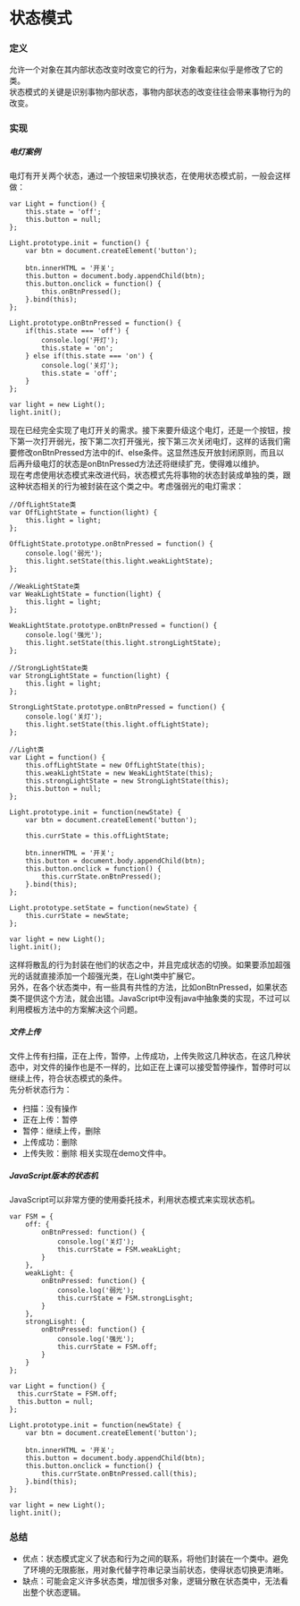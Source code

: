 # 状态模式

### 定义
允许一个对象在其内部状态改变时改变它的行为，对象看起来似乎是修改了它的类。  
状态模式的关键是识别事物内部状态，事物内部状态的改变往往会带来事物行为的改变。
### 实现
##### 电灯案例
电灯有开关两个状态，通过一个按钮来切换状态，在使用状态模式前，一般会这样做：

    var Light = function() {
        this.state = 'off';
        this.button = null;
    };

    Light.prototype.init = function() {
        var btn = document.createElement('button');

        btn.innerHTML = '开关';
        this.button = document.body.appendChild(btn);
        this.button.onclick = function() {
            this.onBtnPressed();
        }.bind(this);
    };

    Light.prototype.onBtnPressed = function() {
        if(this.state === 'off') {
            console.log('开灯');
            this.state = 'on';
        } else if(this.state === 'on') {
            console.log('关灯');
            this.state = 'off';
        }
    };

    var light = new Light();
    light.init();
现在已经完全实现了电灯开关的需求。接下来要升级这个电灯，还是一个按钮，按下第一次打开弱光，按下第二次打开强光，按下第三次关闭电灯，这样的话我们需要修改onBtnPressed方法中的if、else条件。这显然违反开放封闭原则，而且以后再升级电灯的状态是onBtnPressed方法还将继续扩充，使得难以维护。  
现在考虑使用状态模式来改进代码，状态模式先将事物的状态封装成单独的类，跟这种状态相关的行为被封装在这个类之中。考虑强弱光的电灯需求：

    //OffLightState类
    var OffLightState = function(light) {
        this.light = light;
    };

    OffLightState.prototype.onBtnPressed = function() {
        console.log('弱光');
        this.light.setState(this.light.weakLightState);
    };

    //WeakLightState类
    var WeakLightState = function(light) {
        this.light = light;
    };

    WeakLightState.prototype.onBtnPressed = function() {
        console.log('强光');
        this.light.setState(this.light.strongLightState);
    };

    //StrongLightState类
    var StrongLightState = function(light) {
        this.light = light;
    };

    StrongLightState.prototype.onBtnPressed = function() {
        console.log('关灯');
        this.light.setState(this.light.offLightState);
    };

    //Light类
    var Light = function() {
        this.offLightState = new OffLightState(this);
        this.weakLightState = new WeakLightState(this);
        this.strongLightState = new StrongLightState(this);
        this.button = null;
    };

    Light.prototype.init = function(newState) {
        var btn = document.createElement('button');

        this.currState = this.offLightState;

        btn.innerHTML = '开关';
        this.button = document.body.appendChild(btn);
        this.button.onclick = function() {
            this.currState.onBtnPressed();
        }.bind(this);
    };

    Light.prototype.setState = function(newState) {
        this.currState = newState;
    };

    var light = new Light();
    light.init();
这样将散乱的行为封装在他们的状态之中，并且完成状态的切换。如果要添加超强光的话就直接添加一个超强光类，在Light类中扩展它。  
另外，在各个状态类中，有一些具有共性的方法，比如onBtnPressed，如果状态类不提供这个方法，就会出错。JavaScript中没有java中抽象类的实现，不过可以利用模板方法中的方案解决这个问题。
##### 文件上传
文件上传有扫描，正在上传，暂停，上传成功，上传失败这几种状态，在这几种状态中，对文件的操作也是不一样的，比如正在上课可以接受暂停操作，暂停时可以继续上传，符合状态模式的条件。  
先分析状态行为：  
* 扫描：没有操作
* 正在上传：暂停
* 暂停：继续上传，删除
* 上传成功：删除
* 上传失败：删除
相关实现在demo文件中。
##### JavaScript版本的状态机
JavaScript可以非常方便的使用委托技术，利用状态模式来实现状态机。

    var FSM = {
        off: {
            onBtnPressed: function() {
                console.log('关灯');
                this.currState = FSM.weakLight;
            }
        },
        weakLight: {
            onBtnPressed: function() {
                console.log('弱光');
                this.currState = FSM.strongLisght;
            }
        },
        strongLisght: {
            onBtnPressed: function() {
                console.log('强光');
                this.currState = FSM.off;
            }
        }
    };

    var Light = function() {
      this.currState = FSM.off;
      this.button = null;  
    };

    Light.prototype.init = function(newState) {
        var btn = document.createElement('button');

        btn.innerHTML = '开关';
        this.button = document.body.appendChild(btn);
        this.button.onclick = function() {
            this.currState.onBtnPressed.call(this);
        }.bind(this);
    };

    var light = new Light();
    light.init();
### 总结
* 优点：状态模式定义了状态和行为之间的联系，将他们封装在一个类中。避免了环境的无限膨胀，用对象代替字符串记录当前状态，使得状态切换更清晰。
* 缺点：可能会定义许多状态类，增加很多对象，逻辑分散在状态类中，无法看出整个状态逻辑。
